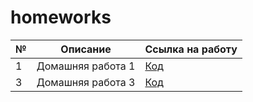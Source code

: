 # homeworks
|№|Описание|Ссылка на работу|
|-|-|-|
|1|Домашняя работа 1|[Код](https://github.com/olesyaisme/python-dh-hw/blob/master/HW1.ipynb)|
|3|Домашняя работа 3|[Код](https://github.com/olesyaisme/python-dh-hw/blob/master/HW3.ipynb)|
